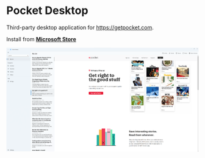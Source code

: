 # Pocket Desktop

Third-party desktop application for https://getpocket.com.

Install from **[Microsoft Store](https://www.microsoft.com/store/apps/9N36D06FRZ4G)**

![Screenshot](./Screenshots/Screenshot_01.png)
